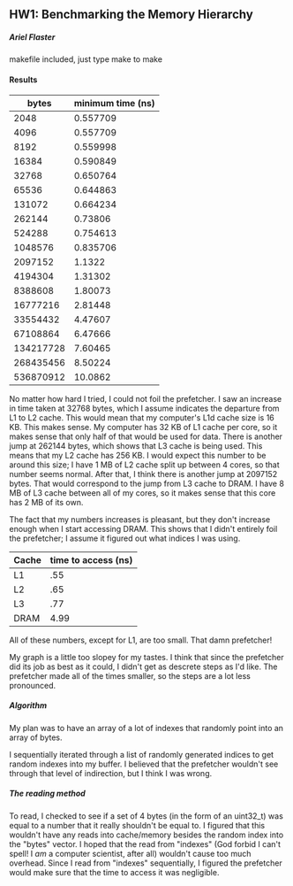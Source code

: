 ## HW1: Benchmarking the Memory Hierarchy 
##### Ariel Flaster 


makefile included, just type make to make

#### Results
| bytes |   minimum time (ns)| 
|------------|-------------|
|2048        |    0.557709 |
|4096        |   0.557709 |
|8192        |   0.559998 |
|16384       |   0.590849 |
|32768       |   0.650764 |
|65536       |   0.644863 |
|131072      |   0.664234 |
|262144      |   0.73806 |
|524288      |   0.754613 |
|1048576     |   0.835706 |
|2097152     |   1.1322 |
|4194304     |   1.31302 |
|8388608     |   1.80073 |
|16777216    |   2.81448 |
|33554432    |   4.47607 |
|67108864    |   6.47666 |
|134217728   |   7.60465 |
|268435456   |   8.50224 |
|536870912   |   10.0862 |


No matter how hard I tried, I could not foil the prefetcher. I saw an increase in time taken at 32768 
bytes, which I assume indicates the departure from L1 to L2 cache. This would mean that my computer's 
L1d cache size is 16 KB. This makes sense. My computer has 32 KB of L1 cache per core, so it makes 
sense that only half of that would be used for data. There is another jump at 262144 bytes, which 
shows that L3 cache is being used. This means that my L2 cache has 256 KB. I would expect this 
number to be around this size; I have 1 MB of L2 cache split up between 4 cores, so that number seems 
normal. After that, I think there is another jump at 2097152 bytes. That would correspond to the jump
from L3 cache to DRAM. I have 8 MB of L3 cache between all of my cores, so it makes sense that this 
core has 2 MB of its own. 

The fact that my numbers increases is pleasant, but they don't increase enough when I start accessing 
DRAM. This shows that I didn't entirely foil the prefetcher; I assume it figured out what indices I 
was using. 

| Cache |   time to access (ns)| 
|------|-----------|
| L1 |  .55 |
| L2  |  .65  |
|L3|.77|
|DRAM|4.99|

All of these numbers, except for L1, are too small. That damn prefetcher!

My graph is a little too slopey for my tastes. I think that since the prefetcher did its job as best
as it could, I didn't get as descrete steps as I'd like. The prefetcher made all of the times smaller,
so the steps are a lot less pronounced. 


##### Algorithm

My plan was to have an array of a lot of indexes that randomly point into an array of bytes.

I sequentially iterated through a list of randomly generated indices to get random indexes into my 
buffer. I believed that the prefetcher wouldn't see through that level of indirection, but I think I 
was wrong.


##### The reading method

To read, I checked to see if a set of 4 bytes (in the form of an uint32_t) was equal to a number that 
it really shouldn't be equal to. I figured that this wouldn't have any reads into cache/memory besides
the random index into the "bytes" vector. I hoped that the read from "indexes" (God forbid I can't spell!
I *am* a computer scientist, after all) wouldn't cause too much overhead. Since I read from "indexes" 
sequentially, I figured the prefetcher would make sure that the time to access it was negligible. 

